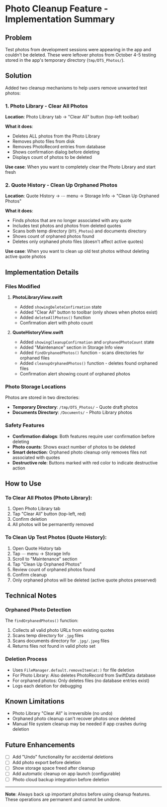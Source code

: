 # Photo Cleanup Feature - Implementation Summary

## Problem
Test photos from development sessions were appearing in the app and couldn't be deleted. These were leftover photos from October 4-5 testing stored in the app's temporary directory (`tmp/DTS_Photos/`).

## Solution
Added two cleanup mechanisms to help users remove unwanted test photos:

### 1. Photo Library - Clear All Photos
**Location**: Photo Library tab → "Clear All" button (top-left toolbar)

**What it does**:
- Deletes ALL photos from the Photo Library
- Removes photo files from disk
- Removes PhotoRecord entries from database
- Shows confirmation dialog before deleting
- Displays count of photos to be deleted

**Use case**: When you want to completely clear the Photo Library and start fresh

### 2. Quote History - Clean Up Orphaned Photos
**Location**: Quote History → ⋯ menu → Storage Info → "Clean Up Orphaned Photos"

**What it does**:
- Finds photos that are no longer associated with any quote
- Includes test photos and photos from deleted quotes
- Scans both temp directory (`DTS_Photos`) and documents directory
- Shows count of orphaned photos found
- Deletes only orphaned photo files (doesn't affect active quotes)

**Use case**: When you want to clean up old test photos without deleting active quote photos

## Implementation Details

### Files Modified
1. **PhotoLibraryView.swift**
   - Added `showingDeleteConfirmation` state
   - Added "Clear All" button to toolbar (only shows when photos exist)
   - Added `deleteAllPhotos()` function
   - Confirmation alert with photo count

2. **QuoteHistoryView.swift**
   - Added `showingCleanupConfirmation` and `orphanedPhotoCount` state
   - Added "Maintenance" section in Storage Info view
   - Added `findOrphanedPhotos()` function - scans directories for orphaned files
   - Added `cleanupOrphanedPhotos()` function - deletes found orphaned files
   - Confirmation alert showing count of orphaned photos

### Photo Storage Locations
Photos are stored in two directories:
- **Temporary Directory**: `/tmp/DTS_Photos/` - Quote draft photos
- **Documents Directory**: `/Documents/` - Photo Library photos

### Safety Features
- **Confirmation dialogs**: Both features require user confirmation before deleting
- **Photo counts**: Shows exact number of photos to be deleted
- **Smart detection**: Orphaned photo cleanup only removes files not associated with quotes
- **Destructive role**: Buttons marked with red color to indicate destructive action

## How to Use

### To Clear All Photos (Photo Library):
1. Open Photo Library tab
2. Tap "Clear All" button (top-left, red)
3. Confirm deletion
4. All photos will be permanently removed

### To Clean Up Test Photos (Quote History):
1. Open Quote History tab
2. Tap ⋯ menu → Storage Info
3. Scroll to "Maintenance" section
4. Tap "Clean Up Orphaned Photos"
5. Review count of orphaned photos found
6. Confirm cleanup
7. Only orphaned photos will be deleted (active quote photos preserved)

## Technical Notes

### Orphaned Photo Detection
The `findOrphanedPhotos()` function:
1. Collects all valid photo URLs from existing quotes
2. Scans temp directory for `.jpg` files
3. Scans documents directory for `.jpg/.jpeg` files
4. Returns files not found in valid photo set

### Deletion Process
- Uses `FileManager.default.removeItem(at:)` for file deletion
- For Photo Library: Also deletes PhotoRecord from SwiftData database
- For orphaned photos: Only deletes files (no database entries exist)
- Logs each deletion for debugging

## Known Limitations
- Photo Library "Clear All" is irreversible (no undo)
- Orphaned photo cleanup can't recover photos once deleted
- Manual file system cleanup may be needed if app crashes during deletion

## Future Enhancements
- [ ] Add "Undo" functionality for accidental deletions
- [ ] Add photo export before deletion
- [ ] Show storage space freed after cleanup
- [ ] Add automatic cleanup on app launch (configurable)
- [ ] Photo cloud backup integration before deletion

---

**Note**: Always back up important photos before using cleanup features. These operations are permanent and cannot be undone.
